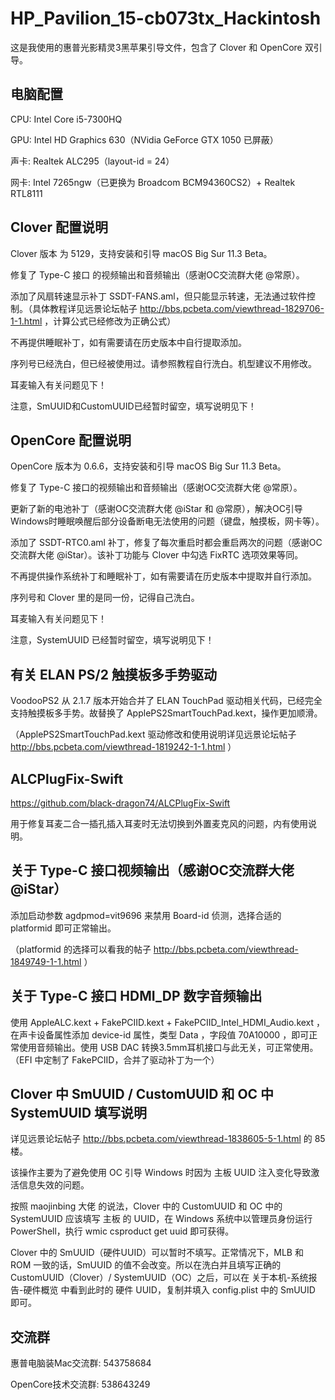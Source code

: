 # HP_Pavilion_15-cb073tx_Hackintosh

这是我使用的惠普光影精灵3黑苹果引导文件，包含了 Clover 和 OpenCore 双引导。

## 电脑配置

CPU: Intel Core i5-7300HQ

GPU: Intel HD Graphics 630（NVidia GeForce GTX 1050 已屏蔽）

声卡: Realtek ALC295（layout-id = 24）

网卡: Intel 7265ngw（已更换为 Broadcom BCM94360CS2）+ Realtek RTL8111

## Clover 配置说明

Clover 版本 为 5129，支持安装和引导 macOS Big Sur 11.3 Beta。

修复了 Type-C 接口 的视频输出和音频输出（感谢OC交流群大佬 @常原）。

添加了风扇转速显示补丁 SSDT-FANS.aml，但只能显示转速，无法通过软件控制。（具体教程详见远景论坛帖子 http://bbs.pcbeta.com/viewthread-1829706-1-1.html ，计算公式已经修改为正确公式）

不再提供睡眠补丁，如有需要请在历史版本中自行提取添加。

序列号已经洗白，但已经被使用过。请参照教程自行洗白。机型建议不用修改。

耳麦输入有关问题见下！

注意，SmUUID和CustomUUID已经暂时留空，填写说明见下！

## OpenCore 配置说明

OpenCore 版本为 0.6.6，支持安装和引导 macOS Big Sur 11.3 Beta。

修复了 Type-C 接口的视频输出和音频输出（感谢OC交流群大佬 @常原）。

更新了新的电池补丁（感谢OC交流群大佬 @iStar 和 @常原），解决OC引导Windows时睡眠唤醒后部分设备断电无法使用的问题（键盘，触摸板，网卡等）。

添加了 SSDT-RTC0.aml 补丁，修复了每次重启时都会重启两次的问题（感谢OC交流群大佬 @iStar）。该补丁功能与 Clover 中勾选 FixRTC 选项效果等同。

不再提供操作系统补丁和睡眠补丁，如有需要请在历史版本中提取并自行添加。

序列号和 Clover 里的是同一份，记得自己洗白。

耳麦输入有关问题见下！

注意，SystemUUID 已经暂时留空，填写说明见下！

## 有关 ELAN PS/2 触摸板多手势驱动

VoodooPS2 从 2.1.7 版本开始合并了 ELAN TouchPad 驱动相关代码，已经完全支持触摸板多手势。故替换了 ApplePS2SmartTouchPad.kext，操作更加顺滑。

（ApplePS2SmartTouchPad.kext 驱动修改和使用说明详见远景论坛帖子 http://bbs.pcbeta.com/viewthread-1819242-1-1.html ）

## ALCPlugFix-Swift

https://github.com/black-dragon74/ALCPlugFix-Swift

用于修复耳麦二合一插孔插入耳麦时无法切换到外置麦克风的问题，内有使用说明。

## 关于 Type-C 接口视频输出（感谢OC交流群大佬 @iStar）

添加启动参数 agdpmod=vit9696 来禁用 Board-id 侦测，选择合适的 platformid 即可正常输出。

（platformid 的选择可以看我的帖子 http://bbs.pcbeta.com/viewthread-1849749-1-1.html ）

## 关于 Type-C 接口 HDMI_DP 数字音频输出

使用 AppleALC.kext + FakePCIID.kext + FakePCIID_Intel_HDMI_Audio.kext ，在声卡设备属性添加 device-id 属性，类型 Data ，字段值 70A10000 ，即可正常使用音频输出。使用 USB DAC 转换3.5mm耳机接口与此无关，可正常使用。（EFI 中定制了 FakePCIID，合并了驱动补丁为一个）

## Clover 中 SmUUID / CustomUUID 和 OC 中 SystemUUID 填写说明

详见远景论坛帖子 http://bbs.pcbeta.com/viewthread-1838605-5-1.html 的 85 楼。

该操作主要为了避免使用 OC 引导 Windows 时因为 主板 UUID 注入变化导致激活信息失效的问题。

按照 maojinbing 大佬 的说法，Clover 中的 CustomUUID 和 OC 中的 SystemUUID 应该填写 主板 的 UUID，在 Windows 系统中以管理员身份运行 PowerShell，执行 wmic csproduct get uuid 即可获得。

Clover 中的 SmUUID（硬件UUID）可以暂时不填写。正常情况下，MLB 和 ROM 一致的话，SmUUID 的值不会改变。所以在洗白并且填写正确的 CustomUUID（Clover）/ SystemUUID（OC）之后，可以在 关于本机-系统报告-硬件概览 中看到此时的 硬件 UUID，复制并填入 config.plist 中的 SmUUID 即可。

## 交流群

惠普电脑装Mac交流群: 543758684

OpenCore技术交流群: 538643249
